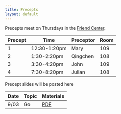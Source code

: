 ```yaml
---
title: Precepts
layout: default
---
```


Precepts meet on Thursdays in the [Friend Center](https://api.princeton.edu/campus-map/link?id=0616).

| Precept | Time         | Preceptor | Room |
|---------|--------------|-----------|------|
| 1       | 12:30-1:20pm | Mary      | 109  |
| 2       | 1:30-2:20pm  | Qingchen  | 108  |
| 3       | 3:30-4:20pm  | John      | 109  |
| 4       | 7:30-8:20pm  | Julian    | 108  |

Precept slides will be posted here

|Date   | Topic    | Materials      |
|-------|----------|----------------|
| 9/03  | Go       | [PDF](/precepts/Go-Programming.pdf) |

<!--
| 9/10  | Sockets  | [PDF](/precepts/Socket-Programming.pdf) |
| 9/17  | HTTP     | [PDF](/precepts/HTTP.pdf) |
| 9/24  | Tests and Benchmarks | [PDF](/precepts/Testing-and-Benchmarking.pdf) |
| 10/01 | Caches   | [PDF](/precepts/Cache-Eviction.pdf) |
| 10/08 | SQL      | [PDF](/precepts/SQL.pdf) |
| 10/15 | Reflection | [PDF](/precepts/Reflection1.pdf) |
| 10/22 | Reflection - 2 | [PDF](/precepts/Reflection2.pdf) |
| 10/29 | Concurrency | [PDF](/precepts/Concurrency1.pdf) |
| 11/05 | Concurrency - 2 | [PDF](/precepts/Concurrency2.pdf) |
-->
